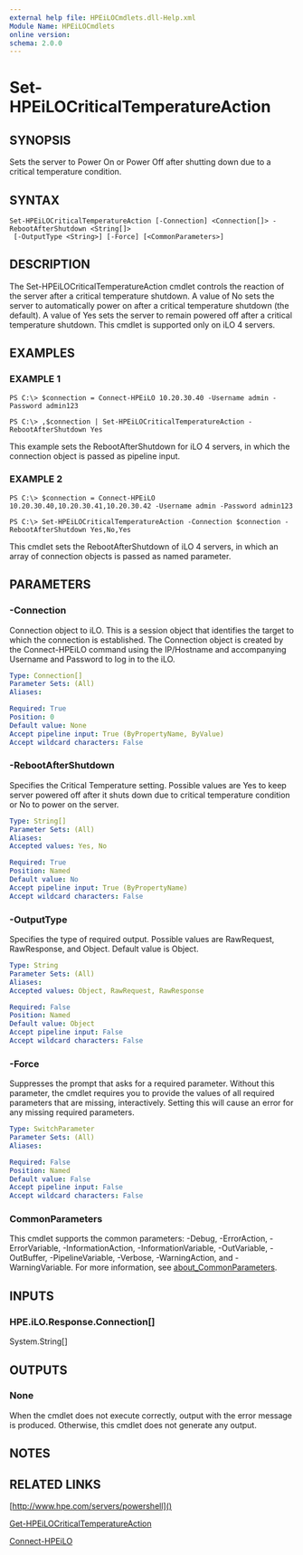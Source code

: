 ```yaml
---
external help file: HPEiLOCmdlets.dll-Help.xml
Module Name: HPEiLOCmdlets
online version:
schema: 2.0.0
---
```


# Set-HPEiLOCriticalTemperatureAction

## SYNOPSIS
Sets the server to Power On or Power Off after shutting down due to a critical temperature condition.

## SYNTAX

```
Set-HPEiLOCriticalTemperatureAction [-Connection] <Connection[]> -RebootAfterShutdown <String[]>
 [-OutputType <String>] [-Force] [<CommonParameters>]
```

## DESCRIPTION
The Set-HPEiLOCriticalTemperatureAction cmdlet controls the reaction of the server after a critical temperature shutdown.
A value of No sets the server to automatically power on after a critical temperature shutdown (the default).
A value of Yes sets the server to remain powered off after a critical temperature shutdown.
This cmdlet is supported only on iLO 4 servers.

## EXAMPLES

### EXAMPLE 1
```
PS C:\> $connection = Connect-HPEiLO 10.20.30.40 -Username admin -Password admin123 

PS C:\> ,$connection | Set-HPEiLOCriticalTemperatureAction -RebootAfterShutdown Yes
```

This example sets the RebootAfterShutdown for  iLO 4 servers, in which the connection object is passed as pipeline input.

### EXAMPLE 2
```
PS C:\> $connection = Connect-HPEiLO 10.20.30.40,10.20.30.41,10.20.30.42 -Username admin -Password admin123 

PS C:\> Set-HPEiLOCriticalTemperatureAction -Connection $connection -RebootAfterShutdown Yes,No,Yes
```

This cmdlet sets the RebootAfterShutdown of iLO 4 servers, in which an array of connection objects is passed as named parameter.

## PARAMETERS

### -Connection
Connection object to iLO.
This is a session object that identifies the target to which the connection is established.
The Connection object is created by the Connect-HPEiLO command using the IP/Hostname and accompanying Username and Password to log in to the iLO.

```yaml
Type: Connection[]
Parameter Sets: (All)
Aliases:

Required: True
Position: 0
Default value: None
Accept pipeline input: True (ByPropertyName, ByValue)
Accept wildcard characters: False
```

### -RebootAfterShutdown
Specifies the Critical Temperature setting.
Possible values are Yes to keep server powered off after it shuts down due to critical temperature condition or No to power on the server.

```yaml
Type: String[]
Parameter Sets: (All)
Aliases:
Accepted values: Yes, No

Required: True
Position: Named
Default value: No
Accept pipeline input: True (ByPropertyName)
Accept wildcard characters: False
```

### -OutputType
Specifies the type of required output.
Possible values are RawRequest, RawResponse, and Object.
Default value is Object.

```yaml
Type: String
Parameter Sets: (All)
Aliases:
Accepted values: Object, RawRequest, RawResponse

Required: False
Position: Named
Default value: Object
Accept pipeline input: False
Accept wildcard characters: False
```

### -Force
Suppresses the prompt that asks for a required parameter.
Without this parameter, the cmdlet requires you to provide the values of all required parameters that are missing, interactively.
Setting this will cause an error for any missing required parameters.

```yaml
Type: SwitchParameter
Parameter Sets: (All)
Aliases:

Required: False
Position: Named
Default value: False
Accept pipeline input: False
Accept wildcard characters: False
```

### CommonParameters
This cmdlet supports the common parameters: -Debug, -ErrorAction, -ErrorVariable, -InformationAction, -InformationVariable, -OutVariable, -OutBuffer, -PipelineVariable, -Verbose, -WarningAction, and -WarningVariable. For more information, see [about_CommonParameters](http://go.microsoft.com/fwlink/?LinkID=113216).

## INPUTS

### HPE.iLO.Response.Connection[]
System.String[]
## OUTPUTS

### None
When the cmdlet does not execute correctly, output with the error message is produced.
Otherwise, this cmdlet does not generate any output.

## NOTES

## RELATED LINKS

[http://www.hpe.com/servers/powershell]()

[Get-HPEiLOCriticalTemperatureAction]()

[Connect-HPEiLO]()

